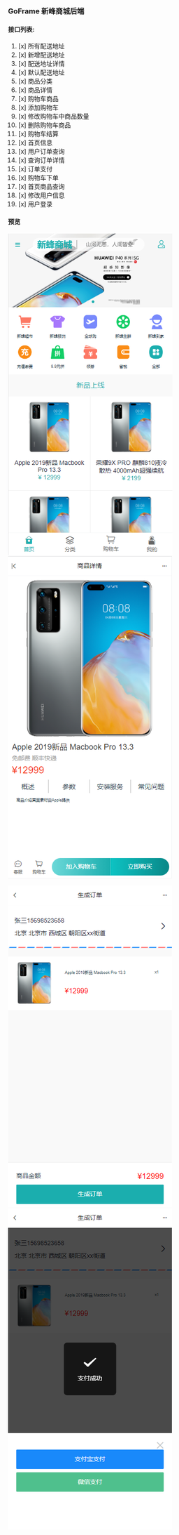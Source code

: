 ###  GoFrame 新峰商城后端 

#### 接口列表:
1. [x] 所有配送地址 
2. [x] 新增配送地址
3. [x] 配送地址详情 
4. [x] 默认配送地址 
5. [x] 商品分类 
6. [x] 商品详情 
7. [x] 购物车商品 
8. [x] 添加购物车 
9. [x] 修改购物车中商品数量 
10. [x] 删除购物车商品
11. [x] 购物车结算 
12. [x] 首页信息 
13. [x] 用户订单查询 
14. [x] 查询订单详情 
15. [x] 订单支付
16. [x] 购物车下单 
17. [x] 首页商品查询 
18. [x] 修改用户信息 
19. [x] 用户登录


#### 预览
![](https://raw.githubusercontent.com/rexyan/warehouse/master/20221207171036.png)                    ![](https://raw.githubusercontent.com/rexyan/warehouse/master/20221207171203.png)



![](https://raw.githubusercontent.com/rexyan/warehouse/master/20221207171250.png)                    ![](https://raw.githubusercontent.com/rexyan/warehouse/master/20221207171316.png)




